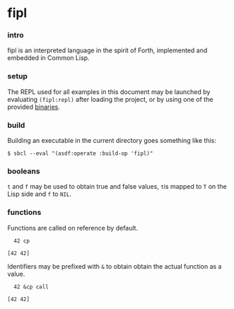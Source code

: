 # fipl

### intro
fipl is an interpreted language in the spirit of Forth, implemented and embedded in Common Lisp.

### setup
The REPL used for all examples in this document may be launched by evaluating `(fipl:repl)` after loading the project,
or by using one of the provided [binaries](https://github.com/codr7/fipl/tree/main/bin).

### build
Building an executable in the current directory goes something like this:

```
$ sbcl --eval "(asdf:operate :build-op 'fipl)"
```

### booleans
`t` and `f` may be used to obtain true and false values, `t`is mapped to `T` on the Lisp side and `f` to `NIL`.

### functions
Functions are called on reference by default.

```
  42 cp
  
[42 42]
```

Identifiers may be prefixed with `&` to obtain obtain the actual function as a value.

```
  42 &cp call
  
[42 42]
```